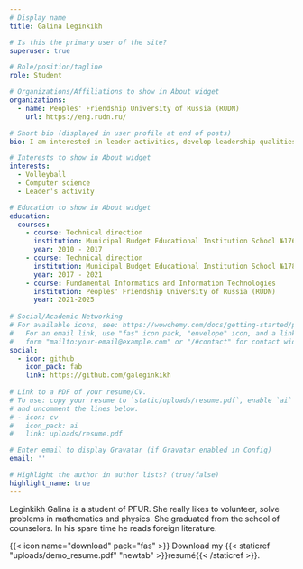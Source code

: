 ```yaml
---
# Display name
title: Galina Leginkikh

# Is this the primary user of the site?
superuser: true

# Role/position/tagline
role: Student

# Organizations/Affiliations to show in About widget
organizations:
  - name: Peoples' Friendship University of Russia (RUDN)
    url: https://eng.rudn.ru/

# Short bio (displayed in user profile at end of posts)
bio: I am interested in leader activities, develop leadership qualities, and also do programming

# Interests to show in About widget
interests:
  - Volleyball
  - Computer science
  - Leader's activity

# Education to show in About widget
education:
  courses:
    - course: Technical direction
      institution: Municipal Budget Educational Institution School №176 Samara city
      year: 2010 - 2017
    - course: Technical direction
      institution: Municipal Budget Educational Institution School №178 Samara city
      year: 2017 - 2021
    - course: Fundamental Informatics and Information Technologies
      institution: Peoples' Friendship University of Russia (RUDN)
      year: 2021-2025
    
# Social/Academic Networking
# For available icons, see: https://wowchemy.com/docs/getting-started/page-builder/#icons
#   For an email link, use "fas" icon pack, "envelope" icon, and a link in the
#   form "mailto:your-email@example.com" or "/#contact" for contact widget.
social:
  - icon: github
    icon_pack: fab
    link: https://github.com/galeginkikh
 
# Link to a PDF of your resume/CV.
# To use: copy your resume to `static/uploads/resume.pdf`, enable `ai` icons in `params.toml`,
# and uncomment the lines below.
# - icon: cv
#   icon_pack: ai
#   link: uploads/resume.pdf

# Enter email to display Gravatar (if Gravatar enabled in Config)
email: ''

# Highlight the author in author lists? (true/false)
highlight_name: true
---
```


Leginkikh Galina is a student of PFUR. She really likes to volunteer, solve problems in mathematics and physics. She graduated from the school of counselors. In his spare time he reads foreign literature.

{{< icon name="download" pack="fas" >}} Download my {{< staticref "uploads/demo_resume.pdf" "newtab" >}}resumé{{< /staticref >}}.
